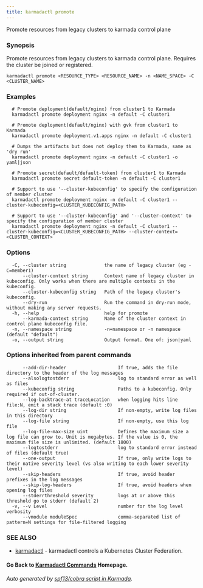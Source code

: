```yaml
---
title: karmadactl promote
---
```


Promote resources from legacy clusters to karmada control plane

### Synopsis

Promote resources from legacy clusters to karmada control plane. Requires the cluster be joined or registered.

```
karmadactl promote <RESOURCE_TYPE> <RESOURCE_NAME> -n <NAME_SPACE> -C <CLUSTER_NAME>
```

### Examples

```
  # Promote deployment(default/nginx) from cluster1 to Karmada
  karmadactl promote deployment nginx -n default -C cluster1
  
  # Promote deployment(default/nginx) with gvk from cluster1 to Karmada
  karmadactl promote deployment.v1.apps nginx -n default -C cluster1
  
  # Dumps the artifacts but does not deploy them to Karmada, same as 'dry run'
  karmadactl promote deployment nginx -n default -C cluster1 -o yaml|json
  
  # Promote secret(default/default-token) from cluster1 to Karmada
  karmadactl promote secret default-token -n default -C cluster1
  
  # Support to use '--cluster-kubeconfig' to specify the configuration of member cluster
  karmadactl promote deployment nginx -n default -C cluster1 --cluster-kubeconfig=<CLUSTER_KUBECONFIG_PATH>
  
  # Support to use '--cluster-kubeconfig' and '--cluster-context' to specify the configuration of member cluster
  karmadactl promote deployment nginx -n default -C cluster1 --cluster-kubeconfig=<CLUSTER_KUBECONFIG_PATH> --cluster-context=<CLUSTER_CONTEXT>
```

### Options

```
  -C, --cluster string              the name of legacy cluster (eg -C=member1)
      --cluster-context string      Context name of legacy cluster in kubeconfig. Only works when there are multiple contexts in the kubeconfig.
      --cluster-kubeconfig string   Path of the legacy cluster's kubeconfig.
      --dry-run                     Run the command in dry-run mode, without making any server requests.
  -h, --help                        help for promote
      --karmada-context string      Name of the cluster context in control plane kubeconfig file.
  -n, --namespace string            -n=namespace or -n namespace (default "default")
  -o, --output string               Output format. One of: json|yaml
```

### Options inherited from parent commands

```
      --add-dir-header                   If true, adds the file directory to the header of the log messages
      --alsologtostderr                  log to standard error as well as files
      --kubeconfig string                Paths to a kubeconfig. Only required if out-of-cluster.
      --log-backtrace-at traceLocation   when logging hits line file:N, emit a stack trace (default :0)
      --log-dir string                   If non-empty, write log files in this directory
      --log-file string                  If non-empty, use this log file
      --log-file-max-size uint           Defines the maximum size a log file can grow to. Unit is megabytes. If the value is 0, the maximum file size is unlimited. (default 1800)
      --logtostderr                      log to standard error instead of files (default true)
      --one-output                       If true, only write logs to their native severity level (vs also writing to each lower severity level)
      --skip-headers                     If true, avoid header prefixes in the log messages
      --skip-log-headers                 If true, avoid headers when opening log files
      --stderrthreshold severity         logs at or above this threshold go to stderr (default 2)
  -v, --v Level                          number for the log level verbosity
      --vmodule moduleSpec               comma-separated list of pattern=N settings for file-filtered logging
```

### SEE ALSO

* [karmadactl](karmadactl.md)	 - karmadactl controls a Kubernetes Cluster Federation.

#### Go Back to [Karmadactl Commands](karmadactl_index.md) Homepage.


###### Auto generated by [spf13/cobra script in Karmada](https://github.com/karmada-io/karmada/tree/master/hack/tools/genkarmadactldocs).
